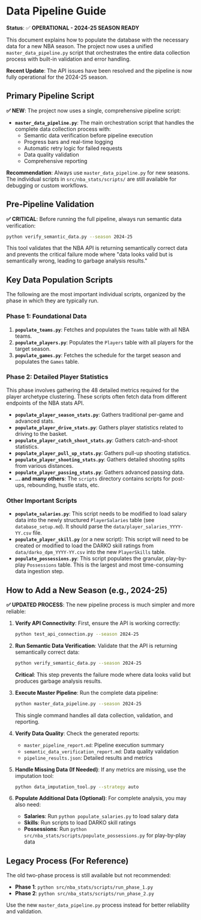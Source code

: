 # Data Pipeline Guide

**Status**: ✅ **OPERATIONAL - 2024-25 SEASON READY**

This document explains how to populate the database with the necessary data for a new NBA season. The project now uses a unified `master_data_pipeline.py` script that orchestrates the entire data collection process with built-in validation and error handling.

**Recent Update**: The API issues have been resolved and the pipeline is now fully operational for the 2024-25 season.

## Primary Pipeline Script

**✅ NEW**: The project now uses a single, comprehensive pipeline script:

- **`master_data_pipeline.py`**: The main orchestration script that handles the complete data collection process with:
  - Semantic data verification before pipeline execution
  - Progress bars and real-time logging
  - Automatic retry logic for failed requests
  - Data quality validation
  - Comprehensive reporting

**Recommendation**: Always use `master_data_pipeline.py` for new seasons. The individual scripts in `src/nba_stats/scripts/` are still available for debugging or custom workflows.

## Pre-Pipeline Validation

**✅ CRITICAL**: Before running the full pipeline, always run semantic data verification:

```bash
python verify_semantic_data.py --season 2024-25
```

This tool validates that the NBA API is returning semantically correct data and prevents the critical failure mode where "data looks valid but is semantically wrong, leading to garbage analysis results."

## Key Data Population Scripts

The following are the most important individual scripts, organized by the phase in which they are typically run.

### Phase 1: Foundational Data

1.  **`populate_teams.py`**: Fetches and populates the `Teams` table with all NBA teams.
2.  **`populate_players.py`**: Populates the `Players` table with all players for the target season.
3.  **`populate_games.py`**: Fetches the schedule for the target season and populates the `Games` table.

### Phase 2: Detailed Player Statistics

This phase involves gathering the 48 detailed metrics required for the player archetype clustering. These scripts often fetch data from different endpoints of the NBA stats API.

- **`populate_player_season_stats.py`**: Gathers traditional per-game and advanced stats.
- **`populate_player_drive_stats.py`**: Gathers player statistics related to driving to the basket.
- **`populate_player_catch_shoot_stats.py`**: Gathers catch-and-shoot statistics.
- **`populate_player_pull_up_stats.py`**: Gathers pull-up shooting statistics.
- **`populate_player_shooting_stats.py`**: Gathers detailed shooting splits from various distances.
- **`populate_player_passing_stats.py`**: Gathers advanced passing data.
- **... and many others**: The `scripts` directory contains scripts for post-ups, rebounding, hustle stats, etc.

### Other Important Scripts

- **`populate_salaries.py`**: This script needs to be modified to load salary data into the newly structured `PlayerSalaries` table (see `database_setup.md`). It should parse the `data/player_salaries_YYYY-YY.csv` file.
- **`populate_player_skill.py`** (or a new script): This script will need to be created or modified to load the DARKO skill ratings from `data/darko_dpm_YYYY-YY.csv` into the new `PlayerSkills` table.
- **`populate_possessions.py`**: This script populates the granular, play-by-play `Possessions` table. This is the largest and most time-consuming data ingestion step.

## How to Add a New Season (e.g., 2024-25)

**✅ UPDATED PROCESS**: The new pipeline process is much simpler and more reliable:

1.  **Verify API Connectivity**: First, ensure the API is working correctly:
    ```bash
    python test_api_connection.py --season 2024-25
    ```

2.  **Run Semantic Data Verification**: Validate that the API is returning semantically correct data:
    ```bash
    python verify_semantic_data.py --season 2024-25
    ```
    **Critical**: This step prevents the failure mode where data looks valid but produces garbage analysis results.

3.  **Execute Master Pipeline**: Run the complete data pipeline:
    ```bash
    python master_data_pipeline.py --season 2024-25
    ```
    This single command handles all data collection, validation, and reporting.

4.  **Verify Data Quality**: Check the generated reports:
    - `master_pipeline_report.md`: Pipeline execution summary
    - `semantic_data_verification_report.md`: Data quality validation
    - `pipeline_results.json`: Detailed results and metrics

5.  **Handle Missing Data (If Needed)**: If any metrics are missing, use the imputation tool:
    ```bash
    python data_imputation_tool.py --strategy auto
    ```

6.  **Populate Additional Data (Optional)**: For complete analysis, you may also need:
    - **Salaries**: Run `python populate_salaries.py` to load salary data
    - **Skills**: Run scripts to load DARKO skill ratings
    - **Possessions**: Run `python src/nba_stats/scripts/populate_possessions.py` for play-by-play data

## Legacy Process (For Reference)

The old two-phase process is still available but not recommended:
- **Phase 1**: `python src/nba_stats/scripts/run_phase_1.py`
- **Phase 2**: `python src/nba_stats/scripts/run_phase_2.py`

Use the new `master_data_pipeline.py` process instead for better reliability and validation.
